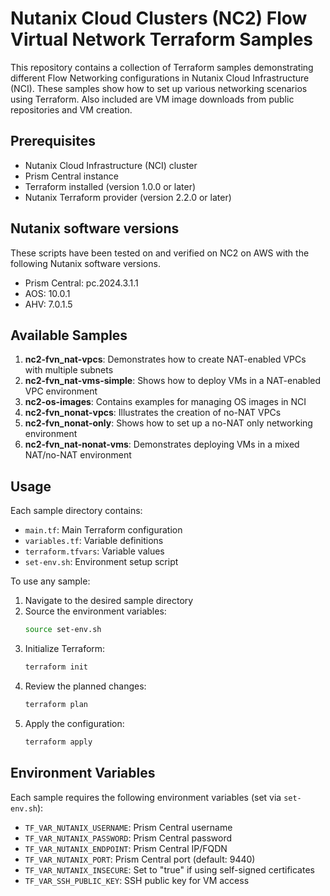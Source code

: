 # Nutanix Cloud Clusters (NC2) Flow Virtual Network Terraform Samples

This repository contains a collection of Terraform samples demonstrating different Flow Networking configurations in Nutanix Cloud Infrastructure (NCI). These samples show how to set up various networking scenarios using Terraform. Also included are VM image downloads from public repositories and VM creation. 

## Prerequisites

- Nutanix Cloud Infrastructure (NCI) cluster
- Prism Central instance
- Terraform installed (version 1.0.0 or later)
- Nutanix Terraform provider (version 2.2.0 or later)



## Nutanix software versions
These scripts have been tested on and verified on NC2 on AWS with the following Nutanix software versions. 
- Prism Central: pc.2024.3.1.1
- AOS: 10.0.1
- AHV: 7.0.1.5


## Available Samples

1. **nc2-fvn_nat-vpcs**: Demonstrates how to create NAT-enabled VPCs with multiple subnets
2. **nc2-fvn_nat-vms-simple**: Shows how to deploy VMs in a NAT-enabled VPC environment
3. **nc2-os-images**: Contains examples for managing OS images in NCI
4. **nc2-fvn_nonat-vpcs**: Illustrates the creation of no-NAT VPCs
5. **nc2-fvn_nonat-only**: Shows how to set up a no-NAT only networking environment
6. **nc2-fvn_nat-nonat-vms**: Demonstrates deploying VMs in a mixed NAT/no-NAT environment

## Usage

Each sample directory contains:
- `main.tf`: Main Terraform configuration
- `variables.tf`: Variable definitions
- `terraform.tfvars`: Variable values
- `set-env.sh`: Environment setup script

To use any sample:

1. Navigate to the desired sample directory
2. Source the environment variables:
   ```bash
   source set-env.sh
   ```
3. Initialize Terraform:
   ```bash
   terraform init
   ```
4. Review the planned changes:
   ```bash
   terraform plan
   ```
5. Apply the configuration:
   ```bash
   terraform apply
   ```

## Environment Variables

Each sample requires the following environment variables (set via `set-env.sh`):
- `TF_VAR_NUTANIX_USERNAME`: Prism Central username
- `TF_VAR_NUTANIX_PASSWORD`: Prism Central password
- `TF_VAR_NUTANIX_ENDPOINT`: Prism Central IP/FQDN
- `TF_VAR_NUTANIX_PORT`: Prism Central port (default: 9440)
- `TF_VAR_NUTANIX_INSECURE`: Set to "true" if using self-signed certificates
- `TF_VAR_SSH_PUBLIC_KEY`: SSH public key for VM access

